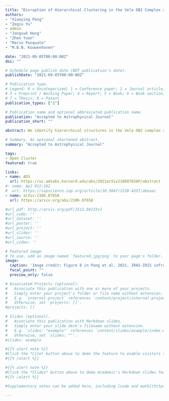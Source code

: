 ```yaml
---
title: "Disruption of Hierarchical Clustering in the Vela OB2 Complex and the Cluster Pair Collinder\,135 and UBC\,7 with Gaia EDR3: Evidence of Supernova Quenching"
authors:
- "Xiaoying Pang"
- "Zeqiu Yu"
- admin
- "Jongsuk Hong"
- "Zhen Yuan"
- "Mario Pasquato"
- "M.B.N. Kouwenhoven"

date: "2021-09-05T00:00:00Z"
doi: ""

# Schedule page publish date (NOT publication's date).
publishDate: "2021-09-05T00:00:00Z"

# Publication type.
# Legend: 0 = Uncategorized; 1 = Conference paper; 2 = Journal article;
# 3 = Preprint / Working Paper; 4 = Report; 5 = Book; 6 = Book section;
# 7 = Thesis; 8 = Patent
publication_types: ["2"]

# Publication name and optional abbreviated publication name.
publication: "Accepted to Astrophysical Journal"
publication_short: ""

abstract: We identify hierarchical structures in the Vela OB2 complex and the cluster pair Collinder\,135 and UBC\,7 with Gaia EDR3 using the neural network machine learning algorithm \texttt{StarGO}. Five second-level substructures are disentangled in Vela OB2, which are referred to as Huluwa\,1 (Gamma Velorum), Huluwa\,2, Huluwa\,3, Huluwa\,4 and Huluwa\,5. For the first time, Collinder\,135 and UBC\,7 are simultaneously identified as constituent clusters of the pair with minimal manual intervention. We propose an alternative scenario in which Huluwa\,1--5 have originated from sequential star formation. The older clusters Huluwa\,1--3 with an age of  10--22\,Myr, generated stellar feedback to cause turbulence that fostered the formation of the younger-generation Huluwa\,4--5  (7--20\,Myr). A supernova explosion located inside the Vela IRAS shell quenched star formation in Huluwa\,4--5 and rapidly expelled the remaining gas from the clusters. This resulted in global mass stratification across the shell, which is confirmed by the regression discontinuity method. The stellar mass in the lower rim of the shell is $0.32\pm0.14$\,$\rm M_\odot$ higher than in the  upper rim. Local, cluster-scale mass segregation is observed in the lowest-mass cluster Huluwa\,5. Huluwa\,1--5 (in Vela OB2) are experiencing significant expansion, while the cluster pair suffers from moderate expansion. The velocity dispersions suggest that all five groups (including Huluwa\,1A and Huluwa\,1B) in Vela OB2 and the cluster pair are supervirial and are undergoing disruption, and also that Huluwa\,1A and Huluwa\,1B may be a coeval young cluster pair.  $N$-body simulations predict that Huluwa\,1--5 in Vela OB2 and the cluster pair will continue to expand in the future 100\,Myr and eventually dissolve.

# Summary. An optional shortened abstract.
summary: "Accepted to Astrophysical Journal"

tags:
- Open Cluster
featured: true

links:
- name: ADS
  url: https://ui.adsabs.harvard.edu/abs/2021arXiv210607658P/abstract
#- name: ApJ 912:162
#  url: https://iopscience.iop.org/article/10.3847/1538-4357/abeaac
- name: arXiv:2106.07658
  url: https://arxiv.org/abs/2106.07658

#url_pdf: http://arxiv.org/pdf/1512.04133v1
#url_code: ''
#url_dataset: ''
#url_poster: ''
#url_project: ''
#url_slides: ''
#url_source: ''
#url_video: ''

# Featured image
# To use, add an image named `featured.jpg/png` to your page's folder.
image:
  caption: 'Image credit: Figure 8 in Pang et al. 2021. IRAS-IRIS infrared image of the 60\,$\rm \micron$ band. The members of Huluwa\,1--5, and the cluster pair Collinder\,135 and UBC\,7 are displayed as colored dots.'
  focal_point: ""
  preview_only: false

# Associated Projects (optional).
#   Associate this publication with one or more of your projects.
#   Simply enter your project's folder or file name without extension.
#   E.g. `internal-project` references `content/project/internal-project/index.md`.
#   Otherwise, set `projects: []`.
#projects: []

# Slides (optional).
#   Associate this publication with Markdown slides.
#   Simply enter your slide deck's filename without extension.
#   E.g. `slides: "example"` references `content/slides/example/index.md`.
#   Otherwise, set `slides: ""`.
#slides: example

#{{% alert note %}}
#Click the *Cite* button above to demo the feature to enable visitors to import publication metadata into their reference #management software.
#{{% /alert %}}

#{{% alert note %}}
#Click the *Slides* button above to demo Academic's Markdown slides feature.
#{{% /alert %}}

#Supplementary notes can be added here, including [code and math](https://sourcethemes.com/academic/docs/writing-markdown-#latex/).

---
```

